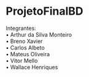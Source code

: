 # ProjetoFinalBD
Integrantes:                   
• Arthur da Silva Monteiro              
• Breno Xavier               
• Carlos Albeto                     
• Mateus Oliveira                       
• Vitor Mello                      
• Wallace Henriques                        
